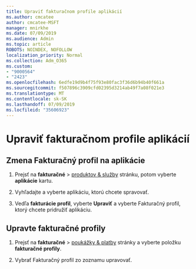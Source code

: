 ```yaml
---
title: Upraviť fakturačnom profile aplikácií
ms.author: cmcatee
author: cmcatee-MSFT
manager: mnirkhe
ms.date: 07/09/2019
ms.audience: Admin
ms.topic: article
ROBOTS: NOINDEX, NOFOLLOW
localization_priority: Normal
ms.collection: Adm_O365
ms.custom:
- "9000564"
- "2423"
ms.openlocfilehash: 6edfe19d9b4f75f93e80fac3f36d6b94b40f661a
ms.sourcegitcommit: f507896c3909cfd02395d3214ab49f7a08f021e3
ms.translationtype: MT
ms.contentlocale: sk-SK
ms.lasthandoff: 07/09/2019
ms.locfileid: "35606923"
---
```

# <a name="edit-billing-profile-for-apps"></a>Upraviť fakturačnom profile aplikácií

## <a name="to-change-the-billing-profile-on-apps"></a>Zmena Fakturačný profil na aplikácie

1. Prejsť na **fakturačné** > [produktov & služby](https://go.microsoft.com/fwlink/p/?linkid=842054) stránku, potom vyberte **aplikácie** kartu.

2. Vyhľadajte a vyberte aplikáciu, ktorú chcete spravovať.  

3. Vedľa **fakturácie profil**, vyberte **Upraviť** a vyberte Fakturačný profil, ktorý chcete pridružiť aplikáciu.

## <a name="edit-billing-profiles"></a>Upravte fakturačné profily

1. Prejsť na **fakturačné** > [poukážky & platby](https://go.microsoft.com/fwlink/p/?linkid=848039) stránky a vyberte položku **fakturačné profily**.

2. Vybrať Fakturačný profil zo zoznamu upravovať.